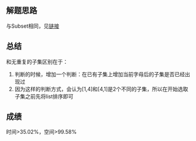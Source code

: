 ## 解题思路
与Subset相同，见[链接](https://github.com/HeJialeKeepLearning/OnlineJudge/tree/master/Subsets)
## 总结
和无重复的子集区别在于：
1. 判断的时候，增加一个判断：在已有子集上增加当前字母后的子集是否已经出现过
2. 因为这样的判断方式，会认为[1,4]和[4,1]是2个不同的子集，所以在开始选取子集之前先将list排序即可
## 成绩
时间>35.02%，空间>99.58%